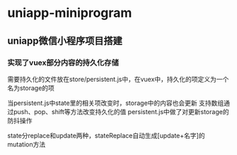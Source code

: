 # uniapp-miniprogram

## uniapp微信小程序项目搭建

### 实现了vuex部分内容的持久化存储

需要持久化的文件放在store/persistent.js中，在vuex中，持久化的项定义为一个名为storage的项

当persistent.js中state里的相关项改变时，storage中的内容也会更新
支持数组通过push、pop、shift等方法改变持久化的值
persistent.js中做了对更新storage的防抖操作

state分replace和update两种，stateReplace自动生成[update+名字]的mutation方法
